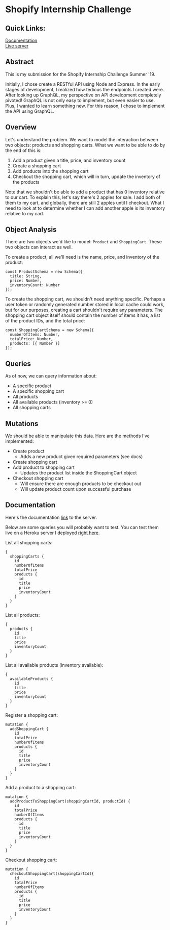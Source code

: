 # Shopify Internship Challenge

## Quick Links:
[Documentation](https://shehryarx.github.io/shopify-intern-challenge/)  
[Live server](https://shielded-waters-96177.herokuapp.com/graphql)

## Abstract
This is my submission for the Shopify Internship Challenge Summer '19.

Initially, I chose create a RESTful API using Node and Express. In the early stages of development, I realized how tedious the endpoints I created were. After looking up GraphQL, my perspective on API development completely pivoted! GraphQL is not only easy to implement, but even easier to use. Plus, I wanted to learn something new. For this reason, I chose to implement the API using GraphQL.

## Overview

Let's understand the problem. We want to model the interaction between two objects: products and shopping carts. What we want to be able to do by the end of this is:

1. Add a product given a title, price, and inventory count
2. Create a shopping cart
3. Add products into the shopping cart
4. Checkout the shopping cart, which will in turn, update the inventory of the products

Note that we shouldn't be able to add a product that has 0 inventory relative to our cart. To explain this, let's say there's 2 apples for sale. I add both of them to my cart, and globally, there are still 2 apples until I checkout. What I need to look at to determine whether I can add another apple is its inventory relative to my cart.

## Object Analysis

There are two objects we'd like to model: `Product` and `ShoppingCart`. These two objects can interact as well.

To create a product, all we'll need is the name, price, and inventory of the product:

```
const ProductSchema = new Schema({
  title: String,
  price: Number,
  inventoryCount: Number
});
```

To create the shopping cart, we shouldn't need anything specific. Perhaps a user token or randomly generated number stored in local cache could work, but for our purposes, creating a cart shouldn't require any parameters. The shopping cart object itself should contain the number of items it has, a list of the product IDs, and the total price:

```
const ShoppingCartSchema = new Schema({
  numberOfItems: Number,
  totalPrice: Number,
  products: [{ Number }]
});
```

## Queries

As of now, we can query information about:

- A specific product
- A specific shopping cart
- All products
- All available products (inventory >= 0)
- All shopping carts

## Mutations

We should be able to manipulate this data. Here are the methods I've implemented:

- Create product
  - Adds a new product given required parameters (see docs)
- Create shopping cart
- Add product to shopping cart
  - Updates the product list inside the ShoppingCart object
- Checkout shopping cart
  - Will ensure there are enough products to be checkout out
  - Will update product count upon successful purchase

## Documentation

Here's the documentation [link](https://shehryarx.github.io/shopify-intern-challenge/) to the server.

Below are some queries you will probably want to test. You can test them live on a Heroku server I deployed [right here](https://shielded-waters-96177.herokuapp.com/graphql).

List all shopping carts:

```
{
  shoppingCarts {
    id
    numberOfItems
    totalPrice
    products {
      id
      title
      price
      inventoryCount
    }
  }
}
```

List all products:

```
{
  products {
    id
    title
    price
    inventoryCount
  }
}
```

List all available products (inventory available):

```
{
  availableProducts {
    id
    title
    price
    inventoryCount
  }
}
```

Register a shopping cart:

```
mutation {
  addShoppingCart {
    id
    totalPrice
    numberOfItems
    products {
      id
      title
      price
      inventoryCount
    }
  }
}
```

Add a product to a shopping cart:

```
mutation {
  addProductToShoppingCart(shoppingCartId, productId) {
    id
    totalPrice
    numberOfItems
    products {
      id
      title
      price
      inventoryCount
    }
  }
}
```

Checkout shopping cart:

```
mutation {
  checkoutShoppingCart(shoppingCartId){
    id
    totalPrice
    numberOfItems
    products {
      id
      title
      price
      inventoryCount
    }
  }
}
```
